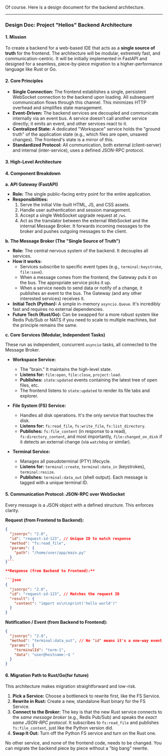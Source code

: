 Of course. Here is a design document for the backend architecture.

---

### **Design Doc: Project "Helios" Backend Architecture**

#### 1. Mission

To create a backend for a web-based IDE that acts as a **single source of truth** for the frontend. The architecture will be modular, extremely fast, and communication-centric. It will be initially implemented in FastAPI and designed for a seamless, piece-by-piece migration to a higher-performance language like Rust or Go.

#### 2. Core Principles

*   **Single Connection:** The frontend establishes a single, persistent WebSocket connection to the backend upon loading. All subsequent communication flows through this channel. This minimizes HTTP overhead and simplifies state management.
*   **Event-Driven:** The backend services are decoupled and communicate internally via an event bus. A service doesn't call another service directly; it emits an event, and other services react to it.
*   **Centralized State:** A dedicated "Workspace" service holds the "ground truth" of the application state (e.g., which files are open, unsaved changes). The frontend's state is a mirror of this.
*   **Standardized Protocol:** All communication, both external (client-server) and internal (inter-service), uses a defined JSON-RPC protocol.

#### 3. High-Level Architecture



#### 4. Component Breakdown

**a. API Gateway (FastAPI)**

*   **Role:** The single public-facing entry point for the entire application.
*   **Responsibilities:**
    1.  Serve the initial Vite-built HTML, JS, and CSS assets.
    2.  Handle user authentication and session management.
    3.  Accept a single WebSocket upgrade request at `/ws`.
    4.  Act as the translator between the external WebSocket and the internal Message Broker. It forwards incoming messages to the broker and pushes outgoing messages to the client.

**b. The Message Broker (The "Single Source of Truth")**

*   **Role:** The central nervous system of the backend. It decouples all services.
*   **How it works:**
    *   Services subscribe to specific event types (e.g., `terminal:keystroke`, `file:save`).
    *   When a message comes from the frontend, the Gateway puts it on the bus. The appropriate service picks it up.
    *   When a service needs to send data or notify of a change, it publishes an event to the bus. The Gateway (and any other interested services) receives it.
*   **Initial Tech (Python):** A simple in-memory `asyncio.Queue`. It's incredibly fast and requires no external dependencies.
*   **Future Tech (Rust/Go):** Can be swapped for a more robust system like Redis Pub/Sub or NATS if you need to scale to multiple machines, but the principle remains the same.

**c. Core Services (Modular, Independent Tasks)**

These run as independent, concurrent `asyncio` tasks, all connected to the Message Broker.

*   **Workspace Service:**
    *   The "brain." It maintains the high-level state.
    *   **Listens for:** `file:open`, `file:close`, `project:load`.
    *   **Publishes:** `state:updated` events containing the latest tree of open files, etc.
    *   The frontend listens to `state:updated` to render its file tabs and explorer.

*   **File System (FS) Service:**
    *   Handles all disk operations. It's the only service that touches the disk.
    *   **Listens for:** `fs:read_file`, `fs:write_file`, `fs:list_directory`.
    *   **Publishes:** `fs:file_content` (in response to a read), `fs:directory_content`, and most importantly, `file:changed_on_disk` if it detects an external change (via `watchdog` or similar).

*   **Terminal Service:**
    *   Manages all pseudoterminal (PTY) lifecycle.
    *   **Listens for:** `terminal:create`, `terminal:data_in` (keystrokes), `terminal:resize`.
    *   **Publishes:** `terminal:data_out` (shell output). Each message is tagged with a unique terminal ID.

#### 5. Communication Protocol: JSON-RPC over WebSocket

Every message is a JSON object with a defined structure. This enforces clarity.

**Request (from Frontend to Backend):**

```json
{
  "jsonrpc": "2.0",
  "id": "request-id-123", // Unique ID to match response
  "method": "fs:read_file",
  "params": {
    "path": "/home/user/app/main.py"
  }
}```

**Response (from Backend to Frontend):**

```json
{
  "jsonrpc": "2.0",
  "id": "request-id-123", // Matches the request ID
  "result": {
    "content": "import os\n\nprint('hello world')"
  }
}
```

**Notification / Event (from Backend to Frontend):**

```json
{
  "jsonrpc": "2.0",
  "method": "terminal:data_out", // No "id" means it's a one-way event
  "params": {
    "terminalId": "term-1",
    "data": "user@hostname:~$ "
  }
}
```

#### 6. Migration Path to Rust/Go(for future)

This architecture makes migration straightforward and low-risk.

1.  **Pick a Service:** Choose a bottleneck to rewrite first, like the FS Service.
2.  **Rewrite in Rust:** Create a new, standalone Rust binary for the FS Service.
3.  **Connect to the Broker:** The key is that the new Rust service connects to the *same message broker* (e.g., Redis Pub/Sub) and speaks the *exact same JSON-RPC protocol*. It subscribes to `fs:read_file` and publishes `fs:file_content`, just like the Python version did.
4.  **Swap It Out:** Turn off the Python FS service and turn on the Rust one.

No other service, and none of the frontend code, needs to be changed. You can migrate the backend piece by piece without a "big bang" rewrite.
